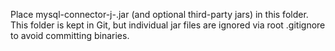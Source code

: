 Place mysql-connector-j-<version>.jar (and optional third-party jars) in this folder.
This folder is kept in Git, but individual jar files are ignored via root .gitignore to avoid committing binaries.
